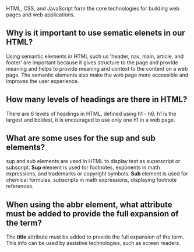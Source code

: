 HTML, CSS, and JavaScript form the core technologies for building web pages and web applications. 

## Why is it important to use sematic elenets in our HTML?

Using semantic elements in HTML such us 'header, nav, main, article, and footer' are important because it gives structure to the page and provide meaning and  helps to provide meaning and context to the content on a web page. The semantic elements also make the web page more accessible and improves the user experience. 

## How many levels of headings are there in HTML?

There are 6 levels of headings in HTML, defined using h1 - h6. h1 is the largest and boldest, it is encouraged to use only one h1 in a web page. 

## What are some uses for the sup and sub elements?

sup and sub elements are used in HTML to display text as superscript or subscript. <strong> Sup </strong> element is used for footnotes, exponents in math expressions, and trademarks or copyright symbols. <strong> Sub </strong> element is used for chemical formulas, subscripts in math expressions, displaying footnote references. 

## When using the abbr element, what attribute must be added to provide the full expansion of the term?
  
  The <strong> title </strong> attribute must be added to provide the full expansion of the term. This info can be used by assistive technologies, such as screen readers. 
